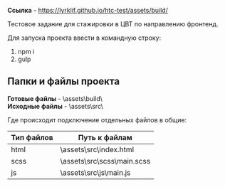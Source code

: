 **Ссылка** - https://lyrklif.github.io/htc-test/assets/build/  

  
Тестовое задание для стажировки в ЦВТ по направлению фронтенд.  


Для запуска проекта ввести в командную строку:  
1. npm i  
2. gulp  


Папки и файлы проекта  
-----------------------------------
**Готовые файлы**   -  \assets\build\  
**Исходные файлы**  -  \assets\src\  


Где происходит подключение отдельных файлов в общие:  

Тип файлов               | Путь к файлам 
-------------------------|----------------------
html					 | \assets\src\index.html
scss      				 | \assets\src\scss\main.scss
js  					 | \assets\src\js\main.js







